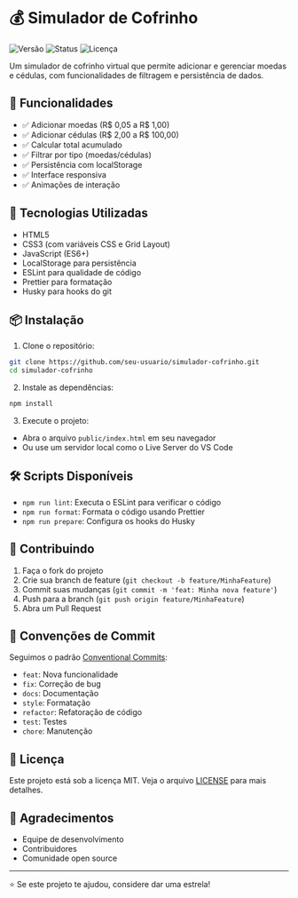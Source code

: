 # 💰 Simulador de Cofrinho

![Versão](https://img.shields.io/badge/version-1.0.0-blue.svg)
![Status](https://img.shields.io/badge/status-MVP-green.svg)
![Licença](https://img.shields.io/badge/license-MIT-green.svg)

Um simulador de cofrinho virtual que permite adicionar e gerenciar moedas e cédulas, com funcionalidades de filtragem e persistência de dados.

## 🎯 Funcionalidades

- ✅ Adicionar moedas (R$ 0,05 a R$ 1,00)
- ✅ Adicionar cédulas (R$ 2,00 a R$ 100,00)
- ✅ Calcular total acumulado
- ✅ Filtrar por tipo (moedas/cédulas)
- ✅ Persistência com localStorage
- ✅ Interface responsiva
- ✅ Animações de interação

## 🚀 Tecnologias Utilizadas

- HTML5
- CSS3 (com variáveis CSS e Grid Layout)
- JavaScript (ES6+)
- LocalStorage para persistência
- ESLint para qualidade de código
- Prettier para formatação
- Husky para hooks do git

## 📦 Instalação

1. Clone o repositório:
```bash
git clone https://github.com/seu-usuario/simulador-cofrinho.git
cd simulador-cofrinho
```

2. Instale as dependências:
```bash
npm install
```

3. Execute o projeto:
- Abra o arquivo `public/index.html` em seu navegador
- Ou use um servidor local como o Live Server do VS Code

## 🛠️ Scripts Disponíveis

- `npm run lint`: Executa o ESLint para verificar o código
- `npm run format`: Formata o código usando Prettier
- `npm run prepare`: Configura os hooks do Husky

## 🤝 Contribuindo

1. Faça o fork do projeto
2. Crie sua branch de feature (`git checkout -b feature/MinhaFeature`)
3. Commit suas mudanças (`git commit -m 'feat: Minha nova feature'`)
4. Push para a branch (`git push origin feature/MinhaFeature`)
5. Abra um Pull Request

## 📝 Convenções de Commit

Seguimos o padrão [Conventional Commits](https://www.conventionalcommits.org/):

- `feat`: Nova funcionalidade
- `fix`: Correção de bug
- `docs`: Documentação
- `style`: Formatação
- `refactor`: Refatoração de código
- `test`: Testes
- `chore`: Manutenção

## 📄 Licença

Este projeto está sob a licença MIT. Veja o arquivo [LICENSE](LICENSE) para mais detalhes.

## 🎉 Agradecimentos

- Equipe de desenvolvimento
- Contribuidores
- Comunidade open source

---

⭐️ Se este projeto te ajudou, considere dar uma estrela! 
